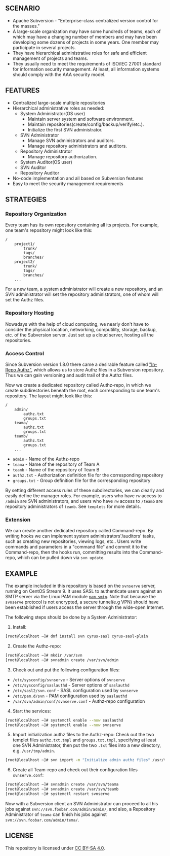 ## SCENARIO

- Apache Subversion - "Enterprise-class centralized version control for the masses."
- A large-scale organization may have some hundreds of teams, each of which may have a changing number of members and may have been developing some dozens of projects in some years. One member may participate in several projects.
- They have hierarchical administrative roles for safe and efficient management of projects and teams.
- They usually need to meet the requirements of ISO/IEC 27001 standard for information security management. At least, all information systems should comply with the AAA security model.

## FEATURES

- Centralized large-scale multiple repositories
- Hierarchical administrative roles as needed:
  - System Administrator(OS user)
    - Maintain server system and software environment.
    - Maintain repositories(create/config/backup/verify/etc.).
    - Initialize the first SVN administrator.
  - SVN Administrator
    - Manage SVN administrators and auditors.
    - Manage repository administrators and auditors.
  - Repository Administrator
    - Manage repository authorization.
  - System Auditor(OS user)
  - SVN Auditor
  - Repository Auditor
- No-code implementation and all based on Subversion features
- Easy to meet the security management requirements

## STRATEGIES

### Repository Organization
Every team has its own repository containing all its projects. For example, one team's repository might look like this:
```
/
    project1/
        trunk/
        tags/
        branches/
    project2/
        trunk/
        tags/
        branches/
    ...
```
For a new team, a system administrator will create a new repository, and an SVN administrator will set the repository administrators, one of whom will set the Authz files.

### Repository Hosting
Nowadays with the help of cloud computing, we nearly don't have to consider the physical location, networking, computility, storage, backup, etc. of the Subversion server.
Just set up a cloud server, hosting all the repositories.

### Access Control
Since Subversion version 1.8.0 there came a desirable feature called ["In-Repo Authz"](https://cwiki.apache.org/confluence/display/SVN/In-Repo+Authz), which allows us to store Authz files in a Subversion repository.
Thus we can gain versioning and audit trail of the Authz files.

Now we create a dedicated repository called Authz-repo, in which we create subdirectories beneath the root, each corresponding to one team's repository.
The layout might look like this:
```
/
    admin/
        authz.txt
        groups.txt
    teama/
        authz.txt
        groups.txt
    teamb/
        authz.txt
        groups.txt
    ...
```

- `admin` - Name of the Authz-repo
- `teama` - Name of the repository of Team A
- `teamb` - Name of the repository of Team B
- `authz.txt`  - Authorization definition file for the corresponding repository
- `groups.txt` - Group definition file for the corresponding repository

By setting different access rules of these subdirectories, we can clearly and easily define the manager roles. For example, users who have `rw` access to `/admin` are SVN administrators,
and users who have `rw` access to `/teamb` are repository administrators of `teamb`. See `templets` for more details.

### Extension
We can create another dedicated repository called Command-repo. By writing hooks we can implement system administrators'/auditors' tasks, such as creating new repositories, viewing logs, etc..
Users write commands and parameters in a "command file" and commit it to the Command-repo, then the hooks run, committing results into the Command-repo, which can be pulled down via `svn update`.

## EXAMPLE
The example included in this repository is based on the `svnserve` server, running on CentOS Stream 9. It uses SASL to authenticate users against an SMTP server via the Linux PAM module
[`pam_smtp`](https://github.com/robot-dot-win/pam_smtp). Note that because the `svnserve` protocol is not encrypted, a secure tunnel(e.g VPN) should have been established if users access the server through
the wide-open Internet.

The following steps should be done by a System Administrator:

1. Install:
```bash
[root@localhost ~]# dnf install svn cyrus-sasl cyrus-sasl-plain
```

2. Create the Authz-repo:
```bash
[root@localhost ~]# mkdir /var/svn
[root@localhost ~]# svnadmin create /var/svn/admin
```

3. Check out and put the following configuration files:
- `/etc/sysconfig/svnserve` - Server options of `svnserve`
- `/etc/sysconfig/saslauthd` - Server options of `saslauthd`
- `/etc/sasl2/svn.conf` - SASL configuration used by `svnserve`
- `/etc/pam.d/svn` - PAM configuration used by `saslauthd`
- `/var/svn/admin/conf/svnserve.conf` - Authz-repo configuration

4. Start the services:
```bash
[root@localhost ~]# systemctl enable --now saslauthd
[root@localhost ~]# systemctl enable --now svnserve
```

5. Import initialization authz files to the Authz-repo:
Check out the two templet files `authz.txt.tmpl` and `groups.txt.tmpl`, specifying at least one SVN Administrator, then put the two `.txt` files into a new directory, e.g. `/usr/tmp/admin`.
```bash
[root@localhost ~]# svn import -m "Initialize admin authz files" /usr/tmp/admin file:///var/svn/admin/admin
```

6. Create all Team-repo and check out their configuration files `svnserve.conf`:
```bash
[root@localhost ~]# svnadmin create /var/svn/teama
[root@localhost ~]# svnadmin create /var/svn/teamb
[root@localhost ~]# systemctl restart svnserve
```

Now with a Subversion client an SVN Administrator can proceed to all his jobs against `svn://svn.foobar.com/admin/admin/`, and also, a Repository Administrator of `teama` can finish his jobs
against `svn://svn.foobar.com/admin/tema/`.

## LICENSE
This repository is licensed under [CC BY-SA 4.0](https://creativecommons.org/licenses/by-sa/4.0/).
